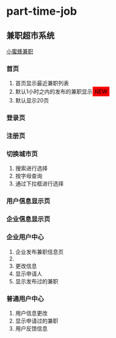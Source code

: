 # part-time-job
<h2>兼职超市系统</h2>
<a href="http://www.xiaomifengjob.com">小蜜蜂兼职</a>

<h3>首页</h3>
<ol>
  <li>首页显示最近兼职列表</li>
  <li>默认1小时之内的发布的兼职显示<span style="color:#000;background:#F00;display:inline-block;padding:4px  6px">NEW</span>
  </li>
  <li>默认显示20页</li>
</ol>
<h3>登录页</h3>
<h3>注册页</h3>
<h3>切换城市页</h3>
<ol>
  <li>搜索进行选择</li>
  <li>按字母查询</li>
  <li>通过下拉框进行选择</li>
</ol>
<h3>用户信息显示页<h3>
<h3>企业信息显示页</h3>
<h3>企业用户中心</h3>
<ol>
  <li>企业发布兼职信息页<li>
  <li>更改信息</li>
  <li>显示申请人</li>
  <li>显示发布过的兼职</li>
</ol>
<h3>普通用户中心</h3>
<ol>
  <li>用户信息更改</li>
  <li>显示申请过的兼职</li>
  <li>用户反馈信息</li>
</ol>

